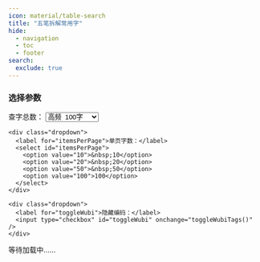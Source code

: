 ```yaml
---
icon: material/table-search
title: "五笔拆解常用字"
hide:
  - navigation
  - toc
  - footer
search:
  exclude: true
---
```


<link rel="stylesheet" type="text/css" href="../static/css/styles2.css" />

<main>
  <section id="option-area">
    <h3>选择参数</h3>
    <div class="dropdown">
      <label for="totalCount">查字总数：</label>
      <select id="itemsTotal">
        <option value="100">高频&nbsp;&nbsp;100字</option>
        <option value="500">高频&nbsp;&nbsp;500字</option>
        <option value="1500">高频1500字</option>
        <option value="medium">中频3000字</option>
        <option value="level1a">规范一级字㊤</option>
        <option value="level1b">规范一级字㊦</option>
        <option value="level2">规范二级字</option>
        <option value="level3">规范三级字</option>
        <option value="fanti">常见繁/异体字</option>
        <option value="more">更多表外字</option>
      </select>
    </div>

    <div class="dropdown">
      <label for="itemsPerPage">单页字数：</label>
      <select id="itemsPerPage">
        <option value="10">&nbsp;10</option>
        <option value="20">&nbsp;20</option>
        <option value="50">&nbsp;50</option>
        <option value="100">100</option>
      </select>
    </div>

    <div class="dropdown">
      <label for="toggleWubi">隐藏编码：</label>
      <input type="checkbox" id="toggleWubi" onchange="toggleWubiTags()" />
    </div>
  </section>

  <section id="note-area">
    <p id="note-warning" class="note">等待加载中……</p>
  </section>

  <section>
    <table id="data-table">
      <thead></thead>
      <tbody></tbody>
    </table>
  </section>

  <div class="pagination" id="pagination">
  </div>
</main>

<script src="https://cdn.jsdelivr.net/npm/hanzi-writer@3.7.1/dist/hanzi-writer.min.js"></script>
<script src="../static/js/utils.js"></script>
<script src="../static/js/list.js"></script>

